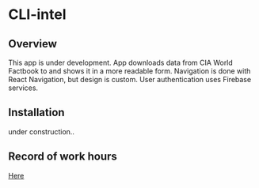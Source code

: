 # CLI-intel

## Overview

This app is under development. App downloads data from CIA World Factbook
to and shows it in a more readable form. Navigation is done with React
Navigation, but design is custom. User authentication uses Firebase services.

## Installation

under construction..

## Record of work hours
[Here](https://github.com/juhoveli/fullstackproject/blob/master/documentation/hours.md)
